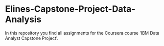 # Elines-Capstone-Project-Data-Analysis
In this repository you find all assignments for the Coursera course 'IBM Data Analyst Capstone Project'.
